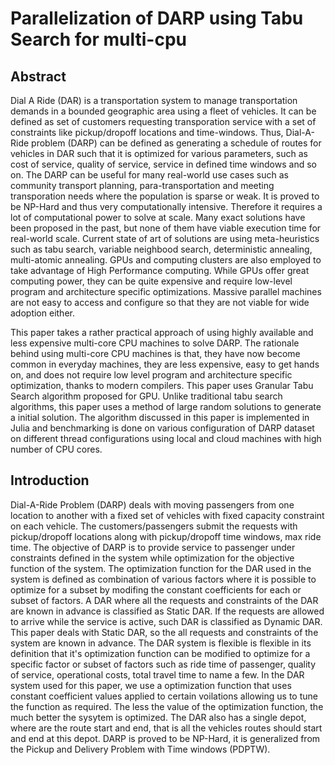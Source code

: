 # Parallelization of DARP using Tabu Search for multi-cpu

## Abstract

Dial A Ride (DAR) is a transportation system to manage transportation demands in a bounded geographic area using a fleet of vehicles. It can be defined as set of customers requesting transporation service with a set of constraints like pickup/dropoff locations and time-windows. Thus, Dial-A-Ride problem (DARP) can be defined as generating a schedule of routes for vehicles in DAR such that it is optimized for various parameters, such as cost of service, quality of service, service in defined time windows and so on. The DARP can be useful for many real-world use cases such as community transport planning, para-transportation and meeting transporation needs where the population is sparse or weak. It is proved to be NP-Hard and thus very computationally intensive. Therefore it requires a lot of computational power to solve at scale. Many exact solutions have been proposed in the past, but none of them have viable execution time for real-world scale. Current state of art of solutions are using meta-heuristics such as tabu search, variable neighbood search, deterministic annealing, multi-atomic annealing. GPUs and computing clusters are also employed to take advantage of High Performance computing. While GPUs offer great computing power, they can be quite expensive and require low-level program and architecture specific optimizations. Massive parallel machines are not easy to access and configure so that they are not viable for wide adoption either.

This paper takes a rather practical approach of using highly available and less expensive multi-core CPU machines to solve DARP. The rationale behind using multi-core CPU machines is that, they have now become common in everyday machines, they are less expensive, easy to get hands on, and does not require low level program and architecture specific optimization, thanks to modern compilers. This paper uses Granular Tabu Search algorithm proposed for GPU. Unlike traditional tabu search algorithms, this paper uses a method of large random solutions to generate a initial solution. The algorithm discussed in this paper is implemented in Julia and benchmarking is done on various configuration of DARP dataset on different thread configurations using local and cloud machines with high number of CPU cores. 

## Introduction

Dial-A-Ride Problem (DARP) deals with moving passengers from one location to another with a fixed set of vehicles with fixed capacity constraint on each vehicle. The customers/passengers submit the requests with pickup/dropoff locations along with pickup/dropoff time windows, max ride time. The objective of DARP is to provide service to passenger under constraints defined in the system while optimization for the objective function of the system. The optimization function for the DAR used in the system is defined as combination of various factors where it is possible to optimize for a subset by modifing the constant coefficients for each or subset of factors. A DAR where all the requests and constraints of the DAR are known in advance is classified as Static DAR. If the requests are allowed to arrive while the service is active, such DAR is classified as Dynamic DAR. This paper deals with Static DAR, so the all requests and constraints of the system are known in advance. The DAR system is flexible is flexible in its definition that it's optimization function can be modified to optimize for a specific factor or subset of factors such as ride time of passenger, quality of service, operational costs, total travel time to name a few. In the DAR system used for this paper, we use a optimization function that uses constant coefficient values applied to certain voilations allowing us to tune the function as required. The less the value of the optimization function, the much better the sysytem is optimized. The DAR also has a single depot, where are the route start and end, that is all the vehicles routes should start and end at this depot. DARP is proved to be NP-Hard, it is generalized from the Pickup and Delivery Problem with Time windows (PDPTW).




